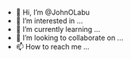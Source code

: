 - 👋 Hi, I’m @JohnOLabu
- 👀 I’m interested in ...
- 🌱 I’m currently learning ...
- 💞️ I’m looking to collaborate on ...
- 📫 How to reach me ...

<!---
JohnOLabu/JohnOLabu is a ✨ special ✨ repository because its `README.md` (this file) appears on your GitHub profile.
You can click the Preview link to take a look at your changes.
--->

